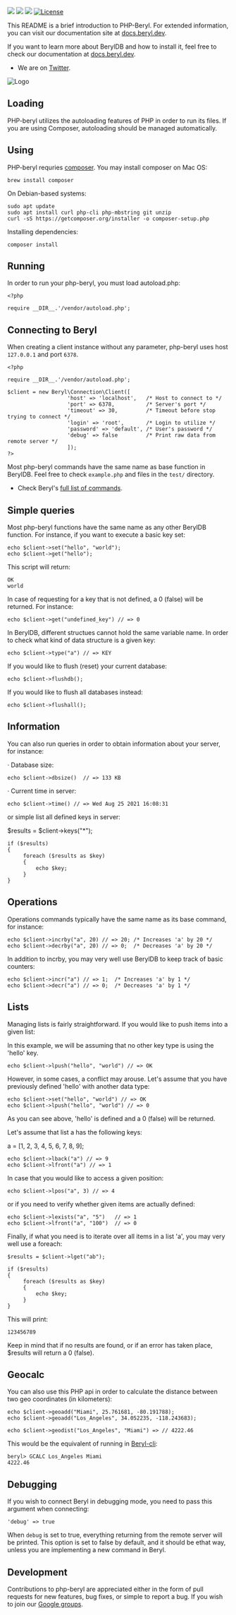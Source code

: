 <a target="_blank" href="https://twitter.com/beryldb"><img src="https://img.shields.io/twitter/url/https/twitter.com/cloudposse.svg?style=social&label=Follow%20%40beryldb"></a>
<a target="_blank" href="https://github.com/beryldb/php-beryl/actions"><img src="https://github.com/beryldb/php-beryl/workflows/PHP%20Composer/badge.svg?4"></a>
<a target="_blank" href="https://github.com/beryldb/php-beryl/pulse" alt="Activity"> <img src="https://img.shields.io/github/commit-activity/m/beryldb/php-beryl" /></a>
[![License](https://img.shields.io/badge/License-BSD%203--Clause-blue.svg)](https://opensource.org/licenses/BSD-3-Clause)
<br>

This README is a brief introduction to PHP-Beryl. For extended information, you
can visit our documentation site at [docs.beryl.dev](https://docs.beryl.dev/api/php/).

If you want to learn more about BerylDB and how to install it, feel free to check our
documentation at [docs.beryl.dev](https://docs.beryl.dev/).

* We are on [Twitter](https://twitter.com/beryldb).

![Logo](https://docs.beryl.dev/img/smaller.png??)

## Loading 

PHP-beryl utilizes the autoloading features of PHP in order to run its
files. If you are using Composer, autoloading should be managed automatically.

## Using

PHP-beryl requries [composer](http://getcomposer.org). You may install
composer on Mac OS:

```
brew install composer
```

On Debian-based systems:

```
sudo apt update
sudo apt install curl php-cli php-mbstring git unzip
curl -sS https://getcomposer.org/installer -o composer-setup.php
```

Installing dependencies:

```
composer install
```

## Running

In order to run your php-beryl, you must load autoload.php:

```
<?php

require __DIR__.'/vendor/autoload.php';
```

## Connecting to Beryl

When creating a client instance without any parameter, php-beryl uses
host ``127.0.0.1`` and port ``6378``.

```
<?php

require __DIR__.'/vendor/autoload.php';

$client = new Beryl\Connection\Client([  
                   'host' => 'localhost',   /* Host to connect to */
                   'port' => 6378,          /* Server's port */
                   'timeout' => 30,         /* Timeout before stop trying to connect */
                   'login' => 'root',       /* Login to utilize */
                   'password' => 'default', /* User's password */
                   'debug' => false         /* Print raw data from remote server */
                   ]);
?>
```

Most php-beryl commands have the same name as base function in BerylDB.
Feel free to check `example.php` and files in the `test/` directory.

* Check Beryl's [full list of commands](https://docs.beryl.dev/using/commands/).


## Simple queries

Most php-beryl functions have the same name as any other BerylDB function.
For instance, if you want to execute a basic key set:

```
echo $client->set("hello", "world");
echo $client->get("hello");
```

This script will return:

```
OK
world
```

In case of requesting for a key that is not defined, a 0 (false) will be
returned. For instance:

```
echo $client->get("undefined_key") // => 0
```

In BerylDB, different structues cannot hold the same variable name. In order
to check what kind of data structure is a given key:

```
echo $client->type("a") // => KEY
```

If you would like to flush (reset) your current database:

```
echo $client->flushdb();
```

If you would like to flush all databases instead:

```
echo $client->flushall();
```

## Information

You can also run queries in order to obtain information about your server,
for instance:


· Database size:

```
echo $client->dbsize()  // => 133 KB
```

· Current time in server:

```
echo $client->time() // => Wed Aug 25 2021 16:08:31
```

or simple list all defined keys in server:

$results = $client->keys("*");

```
if ($results)
{
     foreach ($results as $key)
     {
         echo $key;
     }
}
```

## Operations

Operations commands typically have the same name as its base command, for
instance:

```
echo $client->incrby("a", 20) // => 20; /* Increases 'a' by 20 */
echo $client->decrby("a", 20) // => 0;  /* Decreases 'a' by 20 */
```

In addition to incrby, you may very well use BerylDB to keep track of basic
counters:

```
echo $client->incr("a") // => 1;  /* Increases 'a' by 1 */
echo $client->decr("a") // => 0;  /* Decreases 'a' by 1 */
```

## Lists

Managing lists is fairly straightforward. If you would like to push items
into a given list:

In this example, we will be assuming that no other key type is using the
'hello' key.

```
echo $client->lpush("hello", "world") // => OK
```

However, in some cases, a conflict may arouse. Let's assume that you have
previously defined 'hello' with another data type:

```
echo $client->set("hello", "world") // => OK
echo $client->lpush("hello", "world") // => 0
```

As you can see above, 'hello' is defined and a 0 (false) will be returned.

Let's assume that list a has the following keys:

a = [1, 2, 3, 4, 5, 6, 7, 8, 9];

```
echo $client->lback("a") // => 9
echo $client->lfront("a") // => 1
```

In case that you would like to access a given position:

```
echo $client->lpos("a", 3) // => 4
```

or if you need to verify whether given items are actually defined:

```
echo $client->lexists("a", "5")   // => 1
echo $client->lfront("a", "100")  // => 0
```

Finally, if what you need is to iterate over all items in a list 'a', you
may very well use a foreach:

```
$results = $client->lget("ab");

if ($results)
{
     foreach ($results as $key)
     {
         echo $key;
     }
}
```

This will print:  

```
123456789
```

Keep in mind that if no results are found, or if an error has taken place,
$results will return a 0 (false).

## Geocalc

You can also use this PHP api in order to calculate the distance between two
geo coordinates (in kilometers):

```
echo $client->geoadd("Miami", 25.761681, -80.191788);
echo $client->geoadd("Los_Angeles", 34.052235, -118.243683);
```

```
echo $client->geodist("Los_Angeles", "Miami") => // 4222.46 
```

This would be the equivalent of running in [Beryl-cli](https://github.com/beryldb/beryldb-cli):

```
beryl> GCALC Los_Angeles Miami
4222.46
```


## Debugging

If you wish to connect Beryl in debugging mode, you need to pass this
argument when connecting:

```
'debug' => true
```

When ``debug`` is set to true, everything returning from the remote server
will be printed. This option is set to false by default, and it should be
ethat way, unless you are implementing a new command in Beryl.


## Development

Contributions to php-beryl are appreciated either in the form of pull requests for new features, 
bug fixes, or simple to report a bug. If you wish to join our [Google groups](https://groups.google.com/g/beryldb).

